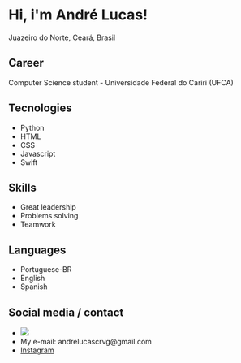 <h1>Hi, i'm André Lucas!</h1>

Juazeiro do Norte, Ceará, Brasil

## Career

Computer Science student - Universidade Federal do Cariri (UFCA)

## Tecnologies
<ul>
  <li>Python</li>
  <li>HTML</li>
  <li>CSS</li>
  <li>Javascript</li>
  <li>Swift</li>
</ul>

## Skills

<ul>
  <li>Great leadership</li>
  <li>Problems solving</li>
  <li>Teamwork</li>
</ul>

## Languages

<ul>
  <li>Portuguese-BR</li>
  <li>English</li>
  <li>Spanish</li>
</ul>

## Social media / contact

<ul>
  <li><a href='https://www.linkedin.com/in/andré-lima-6a03a6304/'><img src='https://img.shields.io/badge/linkedin-%230077B5.svg?&style=for-the-badge&logo=linkedin&logoColor=white'></a></li>
  <li>My e-mail: andrelucascrvg@gmail.com</li>
  <li><a href='https://www.instagram.com/lucascrvg23/'>Instagram</a></li>
</ul>
